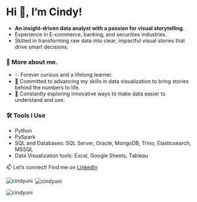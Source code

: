 <h1>Hi 👋, I’m Cindy!</h1>

<ul>
  <li><strong>An insight-driven data analyst with a passion for visual storytelling.</strong></li>
  <li>Experience in E-commerce, banking, and securities industries.</li>
  <li>Skilled in transforming raw data into clear, impactful visual stories that drive smart decisions.</li>
</ul>

<h3>👀 More about me.</h3>
<ul>
  <li>✨ Forever curious and a lifelong learner.</li>
  <li>🌱 Committed to advancing my skills in data visualization to bring stories behind the numbers to life.</li>
  <li>🚀  Constantly exploring innovative ways to make data easier to understand and use.</li>
</ul>

<h3>🛠️ Tools I Use</h3>
<ul>
  <li>Python</li>
  <li>PySpark</li>
  <li>SQL and Databases: SQL Server, Oracle, MongoDB, Trino, Elasticsearch, MSSQL</li>
  <li>Data Visualization tools: Excel, Google Sheets, Tableau</li>
</ul>

<p>📫 Let’s connect! Find me on <a href="https://www.linkedin.com/in/cindychang" target="_blank">LinkedIn</a></p>






<p><img align="left" src="https://github-readme-stats.vercel.app/api/top-langs?username=cindyuni&show_icons=true&locale=en&layout=compact" alt="cindyuni" /></p>

<p>&nbsp;<img align="center" src="https://github-readme-stats.vercel.app/api?username=cindyuni&show_icons=true&locale=en" alt="cindyuni" /></p>

<p><img align="center" src="https://github-readme-streak-stats.herokuapp.com/?user=cindyuni&" alt="cindyuni" /></p>
